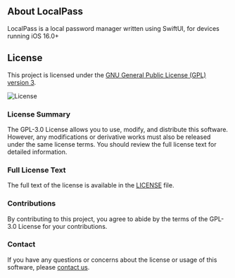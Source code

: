 ## About LocalPass

LocalPass is a local password manager written using SwiftUI, for devices running iOS 16.0+

## License

This project is licensed under the [GNU General Public License (GPL) version 3](LICENSE).

![License](https://img.shields.io/badge/License-GPLv3-blue.svg)

### License Summary

The GPL-3.0 License allows you to use, modify, and distribute this software. However, any modifications or derivative works must also be released under the same license terms. You should review the full license text for detailed information.

### Full License Text

The full text of the license is available in the [LICENSE](LICENSE) file.

### Contributions

By contributing to this project, you agree to abide by the terms of the GPL-3.0 License for your contributions.

### Contact

If you have any questions or concerns about the license or usage of this software, please [contact us](mailto:app.localpass@gmail.com).
